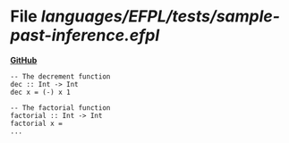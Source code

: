# File _languages/EFPL/tests/sample-past-inference.efpl_
**[GitHub](https://github.com/softlang/yas/blob/master/languages/EFPL/tests/sample-past-inference.efpl)**
```
-- The decrement function
dec :: Int -> Int
dec x = (-) x 1

-- The factorial function
factorial :: Int -> Int
factorial x =
...
```
